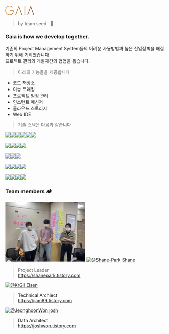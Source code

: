 ![img](https://raw.githubusercontent.com/ddit301/gaia/master/gaia/webapp/resources/assets/images/logo-compact.png)
> by team seed &nbsp;&nbsp;🌱 <br/>
### Gaia is how we develop together.

기존의 Project Management System들의 어려운 사용방법과 높은 진입장벽을 해결하기 위해 기획했습니다.<br/>
프로젝트 관리와 개발자간의 협업을 돕습니다.<br/>
> 아래의 기능들을 제공합니다

- 코드 저장소
- 이슈 트래킹
- 프로젝트 일정 관리
- 인스턴트 메신저
- 클라우드 스토리지
- Web IDE

>기술 스택은 다음과 같습니다</br>
<!--https://simpleicons.org/?q=logsta -->
<a href="#" target="_blank"><img src="https://img.shields.io/badge/Java-007396?style=flat-square&logo=Java&logoColor=white"/></a><a href="#" target="_blank"><img src="https://img.shields.io/badge/Spring-6DB33F?style=flat-square&logo=Spring&logoColor=white"/></a><a href="#" target="_blank"><img src="https://img.shields.io/badge/HTML5-E34F26?style=flat-square&logo=HTML5&logoColor=white"/></a><a href="#" target="_blank"><img src="https://img.shields.io/badge/CSS3-1572B6?style=flat-square&logo=CSS3&logoColor=white"/></a><a href="#" target="_blank"><img src="https://img.shields.io/badge/JavaScript-[F7DF1E?style=flat-square&logo=JavaScript&logoColor=white"/></a><a href="#" target="_blank"><img src="https://img.shields.io/badge/jQuery-0769AD?style=flat-square&logo=jQuery&logoColor=white"/></a>

<a href="#" target="_blank"><img src="https://img.shields.io/badge/Oracle-F80000?style=flat-square&logo=Oracle&logoColor=white"/></a><a href="#" target="_blank"><img src="https://img.shields.io/badge/ElasticSearch-005571?style=flat-square&logo=ElasticSearch&logoColor=white"/></a><a href="#" target="_blank"><img src="https://img.shields.io/badge/kibana-47A248?style=flat-square&logo=kibana&logoColor=white"/></a><a href="#" target="_blank"><img src="https://img.shields.io/badge/Logstash-005571?style=flat-square&logo=Logstash&logoColor=white"/></a>

<a href="#" target="_blank"><img src="https://img.shields.io/badge/Apache tomcat-F8DC75?style=flat-square&logo=Apache-tomcat&logoColor=white"/></a><a href="#" target="_blank"><img src="https://img.shields.io/badge/Apache Maven-C71A36?style=flat-square&logo=Apache-Maven&logoColor=white"/></a><a href="#" target="_blank"><img src="https://img.shields.io/badge/OpenSSL-721412?style=flat-square&logo=OpenSSL&logoColor=white"/></a>

<a href="#" target="_blank"><img src="https://img.shields.io/badge/macOS-000000?style=flat-square&logo=apple&logoColor=white"/></a><a href="#" target="_blank"><img src="https://img.shields.io/badge/Eclipse-2C2255?style=flat-square&logo=Eclipse&logoColor=white"/></a><a href="#" target="_blank"><img src="https://img.shields.io/badge/VScode-007ACC?style=flat-square&logo=Visual-Studio-Code&logoColor=white"/></a><a href="#" target="_blank"><img src="https://img.shields.io/badge/Postman-FF6C37?style=flat-square&logo=Postman&logoColor=white"/></a>

<a href="#" target="_blank"><img src="https://img.shields.io/badge/Markdown-000000?style=flat-square&logo=Markdown&logoColor=white"/></a><a href="#" target="_blank"><img src="https://img.shields.io/badge/Slack-4A154B?style=flat-square&logo=Slack&logoColor=white"/></a><a href="#" target="_blank"><img src="https://img.shields.io/badge/Figma-F24E1E?style=flat-square&logo=Figma&logoColor=white"/></a><a href="#" target="_blank"><img src="https://img.shields.io/badge/GitHub-181717?style=flat-square&logo=GitHub&logoColor=white"/></a>

### Team members 🏕
<img src="https://raw.githubusercontent.com/ddit301/gaia/master/Documents/logo/teamgaia.jpeg" alt="drawing" style="max-width:100%;background: black;" width="250"/>

<a href="https://github.com/Shane-Park">
  <img class="avatar avatar-user" src="https://avatars.githubusercontent.com/u/74809918?s=96&amp;v=4" width="48" height="48" alt="@Shane-Park"> Shane
</a>

> Project Leader
</br>https://shanepark.tistory.com

<a href="https://github.com/KrGil">
<img class="avatar avatar-user" src="https://avatars.githubusercontent.com/u/24990542?s=96&amp;v=4" width="48" height="48" alt="@KrGil"> Eisen
 <a/>

> Technical Archiect
</br>https://jjam89.tistory.com

<a href="https://github.com/JeonghoonWon">
<img class="avatar avatar-user" src="https://avatars.githubusercontent.com/u/77673021?s=96&amp;v=4" width="48" height="48" alt="@JeonghoonWon"> josh <a/>

> Data Architect
</br>https://joshwon.tistory.com



